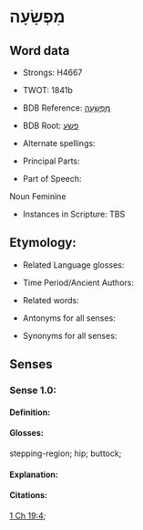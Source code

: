 # מִפְשָׂעָה

<!-- Status: S2="NeedsEdits" -->
<!-- Lexica used for edits:   -->

## Word data

* Strongs: H4667

* TWOT: 1841b

* BDB Reference: [מִפְשָׂעָה](rc://en/bdb/dict/q.du.ac)

* BDB Root: [פשׂע](rc://en/bdb/dict/q.du.aa)

* Alternate spellings:

* Principal Parts:

* Part of Speech:

Noun Feminine

* Instances in Scripture: TBS

## Etymology:

* Related Language glosses:

* Time Period/Ancient Authors:

* Related words:

* Antonyms for all senses:

* Synonyms for all senses:

## Senses

### Sense 1.0:

#### Definition:

#### Glosses:

stepping-region; hip; buttock; 

#### Explanation:

#### Citations:

[1 Ch 19:4](rc://he/uhb/book/1ch/19/4); 

